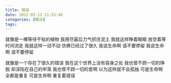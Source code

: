 ```yaml
---
title: 错误
date: 2022-05-12 11:53:48
categories: [糊涂]
tags:
---
```


就像是一棵等待干枯的植物
我用尽最后力气抓住泥土
我就这样睁着眼睛
放空着等时间流走
我就这样一动不动
仿佛已经过了很久<!-- more -->
我说生命啊
请不要停留
我说生命啊
请不要停留
 
就像是一个存在了很久的错误
我在这个世界上没有容身之处
我也曾不顾一切的挣脱
却深陷在自己的牢笼
我也曾不顾一切的爱啊
以为这样就不会孤独
可是生命啊
全都是重复
可是生命啊
重复着错误